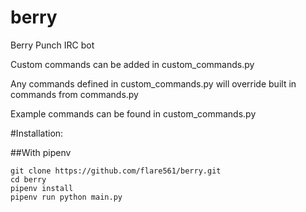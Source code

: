 berry
=====

Berry Punch IRC bot

Custom commands can be added in custom_commands.py

Any commands defined in custom_commands.py will override built in commands from commands.py

Example commands can be found in custom_commands.py

#Installation:

##With pipenv
    

    git clone https://github.com/flare561/berry.git
    cd berry
    pipenv install
    pipenv run python main.py
